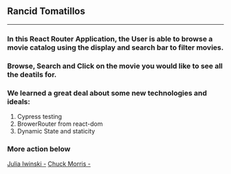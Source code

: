 ## Rancid Tomatillos
---

### In this React Router Application, the User is able to browse a movie catalog using the display and search bar to filter movies. 

### Browse, Search and Click on the movie you would like to see all the deatils for. 

### We learned a great deal about some new technologies and ideals:
  1.  Cypress testing 
  2.  BrowerRouter from react-dom
  3.  Dynamic State and staticity



### More action below
[Julia Iwinski -](https://github.com/jgiwinski)
[Chuck Morris -](https://github.com/percworld)
